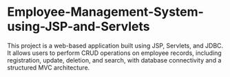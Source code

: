 # Employee-Management-System-using-JSP-and-Servlets
This project is a web-based application built using JSP, Servlets, and JDBC. It allows users to perform CRUD operations on employee records, including registration, update, deletion, and search, with database connectivity and a structured MVC architecture.
